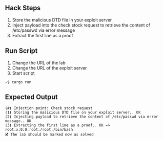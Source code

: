 ## Hack Steps

1. Store the malicious DTD file in your exploit server
2. Inject payload into the check stock request to retrieve the content of /etc/passwd via error message
3. Extract the first line as a proof


## Run Script

1. Change the URL of the lab
2. Change the URL of the exploit server
3. Start script

```
~$ cargo run
```

## Expected Output

```
⦗#⦘ Injection point: Check stock request
⦗1⦘ Storing the malicious DTD file on your exploit server.. OK
⦗2⦘ Injecting payload to retrieve the content of /etc/passwd via error message.. OK
⦗3⦘ Extracting the first line as a proof.. OK => root:x:0:0:root:/root:/bin/bash
🗹 The lab should be marked now as solved
```
